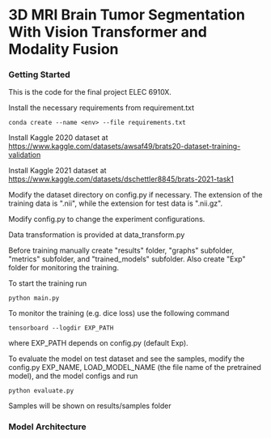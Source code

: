 # 3D MRI Brain Tumor Segmentation With Vision Transformer and Modality Fusion

### Getting Started
This is the code for the final project ELEC 6910X.

Install the necessary requirements from requirement.txt

```
conda create --name <env> --file requirements.txt
```

Install Kaggle 2020 dataset at https://www.kaggle.com/datasets/awsaf49/brats20-dataset-training-validation 

Install Kaggle 2021 dataset at https://www.kaggle.com/datasets/dschettler8845/brats-2021-task1

Modify the dataset directory on config.py if necessary. The extension of the training data is ".nii", while
the extension for test data is ".nii.gz". 

Modify config.py to change the experiment configurations. 

Data transformation is provided at data_transform.py

Before training manually create "results" folder, "graphs" subfolder, "metrics" subfolder, and "trained_models" subfolder. Also create "Exp" folder for monitoring the training.

To start the training run

```
python main.py

```

To monitor the training (e.g. dice loss) use the following command

```
tensorboard --logdir EXP_PATH

```

where EXP_PATH depends on config.py (default Exp).

To evaluate the model on test dataset and see the samples, modify the config.py EXP_NAME, LOAD_MODEL_NAME (the file name of the pretrained model), and the model configs and run

```
python evaluate.py

```

Samples will be shown on results/samples folder

### Model Architecture



